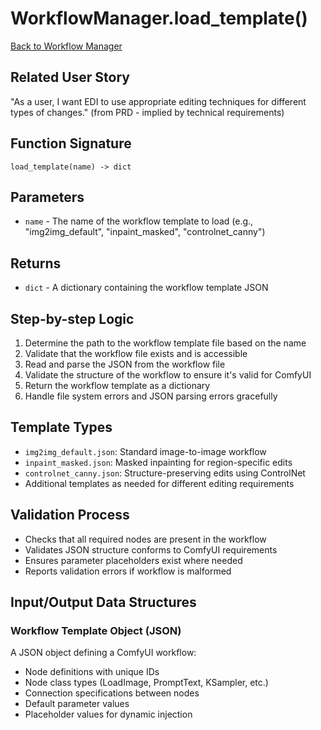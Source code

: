 # WorkflowManager.load_template()

[Back to Workflow Manager](../integration_workflow_manager.md)

## Related User Story
"As a user, I want EDI to use appropriate editing techniques for different types of changes." (from PRD - implied by technical requirements)

## Function Signature
`load_template(name) -> dict`

## Parameters
- `name` - The name of the workflow template to load (e.g., "img2img_default", "inpaint_masked", "controlnet_canny")

## Returns
- `dict` - A dictionary containing the workflow template JSON

## Step-by-step Logic
1. Determine the path to the workflow template file based on the name
2. Validate that the workflow file exists and is accessible
3. Read and parse the JSON from the workflow file
4. Validate the structure of the workflow to ensure it's valid for ComfyUI
5. Return the workflow template as a dictionary
6. Handle file system errors and JSON parsing errors gracefully

## Template Types
- `img2img_default.json`: Standard image-to-image workflow
- `inpaint_masked.json`: Masked inpainting for region-specific edits
- `controlnet_canny.json`: Structure-preserving edits using ControlNet
- Additional templates as needed for different editing requirements

## Validation Process
- Checks that all required nodes are present in the workflow
- Validates JSON structure conforms to ComfyUI requirements
- Ensures parameter placeholders exist where needed
- Reports validation errors if workflow is malformed

## Input/Output Data Structures
### Workflow Template Object (JSON)
A JSON object defining a ComfyUI workflow:
- Node definitions with unique IDs
- Node class types (LoadImage, PromptText, KSampler, etc.)
- Connection specifications between nodes
- Default parameter values
- Placeholder values for dynamic injection
